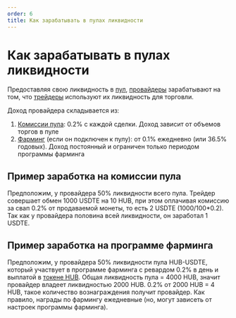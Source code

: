 ```yaml
---
order: 6
title: Как зарабатывать в пулах ликвидности
---
```


# Как зарабатывать в пулах ликвидности

Предоставляя свою ликвидность в [пул](/ru/earn/liquidity-pools), [провайдеры](/ru/earn/liquidity-providers) зарабатывают на том, что [трейдеры](/ru/earn/trading) используют их ликвидность для торговли.

Доход провайдера складывается из:

1. [Комиссии пула](/ru/earn/lp-fees): 0.2% с каждой сделки. Доход зависит от объемов торгов в пуле
2. [Фарминг](/ru/earn/farm) (если он подключен к пулу): от 0.1% ежедневно (или 36.5% годовых). Доход постоянный и ограничен только периодом программы фарминга

## Пример заработка на комиссии пула

Предположим, у провайдера 50% ликвидности всего пула. Трейдер совершает обмен 1000 USDTE на 10 HUB, при этом оплачивая комиссию за свап 0.2% от продаваемой монеты, то есть 2 USDTE (1000/100*0.2). Так как у провайдера половина всей ликвидности, он заработал 1 USDTE.

## Пример заработка на программе фарминга

Предположим, у провайдера 50% ликвидности пула HUB-USDTE, который участвует в программе фарминга с ревардом 0.2% в день и выплатой в [токене HUB](/ru/earn/hub). Общая ликвидность пула = 4000 HUB, значит провайдер владеет ликвидностью 2000 HUB. 0.2% от 2000 HUB = 4 HUB, такое количество вознаграждения получит провайдер. Как правило, награды по фармингу ежедневные (но, могут зависеть от настроек программы фарминга).
